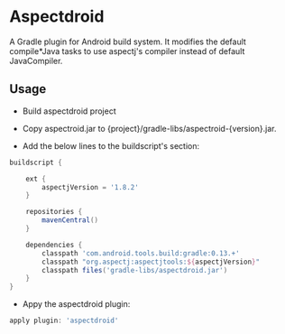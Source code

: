 Aspectdroid
==========

A Gradle plugin for Android build system. 
It modifies the default compile*Java tasks to use aspectj's compiler instead of default JavaCompiler.

Usage
-----
* Build aspectdroid project

* Copy aspectroid.jar to {project}/gradle-libs/aspectroid-{version}.jar.

* Add the below lines to the buildscript's section: 
```groovy
buildscript {

    ext {
        aspectjVersion = '1.8.2'
    }

    repositories {
        mavenCentral()
    }

    dependencies {        
        classpath 'com.android.tools.build:gradle:0.13.+'
        classpath "org.aspectj:aspectjtools:${aspectjVersion}"
        classpath files('gradle-libs/aspectdroid.jar')       
    }
}
```

* Appy the aspectdroid plugin:
```groovy
apply plugin: 'aspectdroid'
```